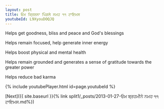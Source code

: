 ```yaml
---
layout: post
title: ਓਮ ਕ੍ਰਿਸ਼ਨਾ ਪਿੰਗਲੇ ਨਮਹ ੧੧ ਟਾਇਮਸ
youtubeId: L9XyouDOQJQ
---
```

 
 
Helps get goodness, bliss and peace and God's blessings
 
Helps remain focused, help generate inner energy 
 
Helps boost physical and mental health 
 
Helps remain grounded and generates a sense of gratitude towards the greater power 
 
Helps reduce bad karma
 
 
 
 


{% include youtubePlayer.html id=page.youtubeId %}
 
[Next]({{ site.baseurl }}{% link  split1/_posts/2013-01-27-ਓਮ ਬ੍ਰਹਮੀਨੇ ਨਮਹ ੧੧ ਟਾਇਮਸ.md%})
 
